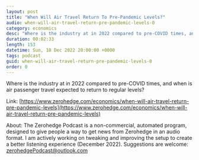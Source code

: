 ```yaml
---
layout: post
title: "When Will Air Travel Return To Pre-Pandemic Levels?"
audio: when-will-air-travel-return-pre-pandemic-levels-0
category: economics
desc: "Where is the industry at in 2022 compared to pre-COVID times, and when is air passenger travel expected to return to regular levels? "
duration: 00:02:33
length: 153
datetime: Sun, 18 Dec 2022 20:00:00 +0000
tags: podcast
guid: when-will-air-travel-return-pre-pandemic-levels-0
order: 0
---
```

Where is the industry at in 2022 compared to pre-COVID times, and when is air passenger travel expected to return to regular levels? 

Link: [https://www.zerohedge.com/economics/when-will-air-travel-return-pre-pandemic-levels](https://www.zerohedge.com/economics/when-will-air-travel-return-pre-pandemic-levels)

About: The Zerohedge Podcast is a non-commercial, automated program, designed to give people a way to get news from Zerohedge in an audio format.  I am actively working on tweaking and improving the setup to create a better listening experience (December 2022).  Suggestions are welcome: [zerohedgePodcast@outlook.com](mailto:zerohedgePodcast@outlook.com)